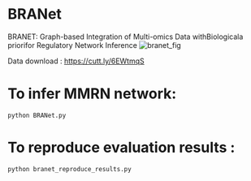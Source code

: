 # BRANet
BRANET: Graph-based Integration of Multi-omics Data withBiologicala priorifor Regulatory Network Inference
![branet_fig](https://user-images.githubusercontent.com/47250394/134873225-e5929367-bdb2-409f-831a-7c095cccb845.png)


Data download : https://cutt.ly/6EWtmqS

# To infer MMRN network:
```
python BRANet.py

```

# To reproduce evaluation results :

```
python branet_reproduce_results.py
```
